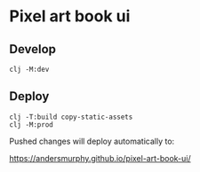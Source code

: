 # Pixel art book ui

## Develop

```
clj -M:dev
```

## Deploy

```
clj -T:build copy-static-assets
clj -M:prod
```

Pushed changes will deploy automatically to:

https://andersmurphy.github.io/pixel-art-book-ui/


